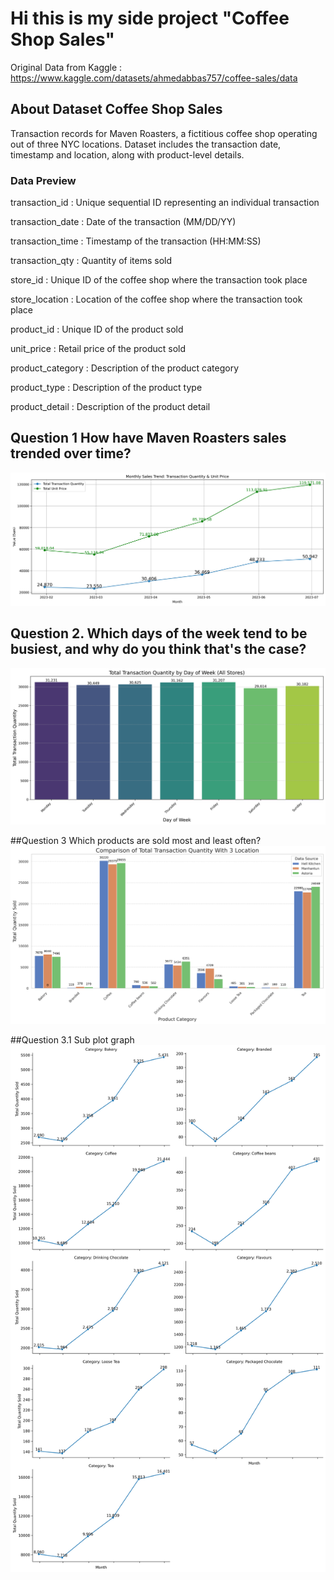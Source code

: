 # Hi this is my side project "Coffee Shop Sales"
Original Data from Kaggle : https://www.kaggle.com/datasets/ahmedabbas757/coffee-sales/data

## About Dataset Coffee Shop Sales
Transaction records for Maven Roasters, a fictitious coffee shop operating out of three NYC locations. Dataset includes the transaction date, timestamp and location, along with product-level details.

### Data Preview
transaction_id : Unique sequential ID representing an individual transaction

transaction_date : Date of the transaction (MM/DD/YY)

transaction_time : Timestamp of the transaction (HH:MM:SS)

transaction_qty : Quantity of items sold

store_id : Unique ID of the coffee shop where the transaction took place

store_location : Location of the coffee shop where the transaction took place

product_id : Unique ID of the product sold

unit_price : Retail price of the product sold

product_category : Description of the product category

product_type : Description of the product type

product_detail : Description of the product detail
  
## Question 1 How have Maven Roasters sales trended over time?
![Images Question1](./Images/monthly_sales_trend_by_category.png)

## Question 2. Which days of the week tend to be busiest, and why do you think that's the case?
![Images Question1](./Images/total_transaction_quantity_by_day.png)

##Question 3 Which products are sold most and least often?
![Images Question1](./Images/Compare_Sale_3_location.png)

##Question 3.1 Sub plot graph 
![Images Question1](./Images/Sub_plot_monthly_sales_trend_by_category_faceted.png)



